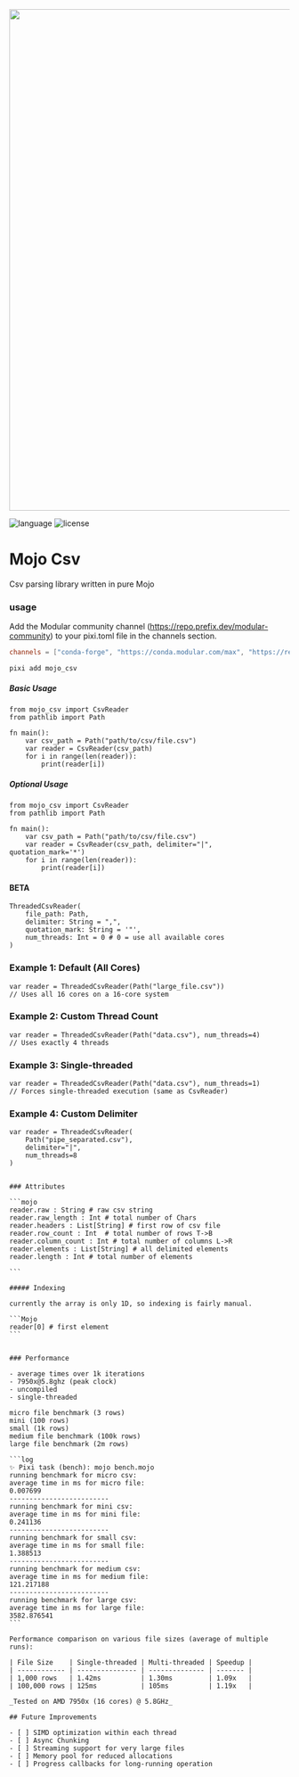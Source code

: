 <!-- ![mojo_csv_logo](./mojo_csv_logo.png) -->
<image src='./mojo_csv_logo.png' width='900'/>

![language](https://img.shields.io/badge/language-mojo-orange)
![license](https://badgen.net/static/license/MIT/red)

# Mojo Csv

Csv parsing library written in pure Mojo

### usage

Add the Modular community channel (https://repo.prefix.dev/modular-community) to your pixi.toml file in the channels section.

```title:pixi.toml
channels = ["conda-forge", "https://conda.modular.com/max", "https://repo.prefix.dev/modular-community"]
```

`pixi add mojo_csv`


##### Basic Usage

```mojo
from mojo_csv import CsvReader
from pathlib import Path

fn main():
    var csv_path = Path("path/to/csv/file.csv")
    var reader = CsvReader(csv_path)
    for i in range(len(reader)):
        print(reader[i])
```

##### Optional Usage

```mojo
from mojo_csv import CsvReader
from pathlib import Path

fn main():
    var csv_path = Path("path/to/csv/file.csv")
    var reader = CsvReader(csv_path, delimiter="|", quotation_mark='*')
    for i in range(len(reader)):
        print(reader[i])
```

#### BETA
```mojo
ThreadedCsvReader(
    file_path: Path,
    delimiter: String = ",",
    quotation_mark: String = '"',
    num_threads: Int = 0 # 0 = use all available cores
)
```

### Example 1: Default (All Cores)

```mojo
var reader = ThreadedCsvReader(Path("large_file.csv"))
// Uses all 16 cores on a 16-core system
```

### Example 2: Custom Thread Count

```mojo
var reader = ThreadedCsvReader(Path("data.csv"), num_threads=4)
// Uses exactly 4 threads
```

### Example 3: Single-threaded

```mojo
var reader = ThreadedCsvReader(Path("data.csv"), num_threads=1)
// Forces single-threaded execution (same as CsvReader)
```

### Example 4: Custom Delimiter

````mojo
var reader = ThreadedCsvReader(
    Path("pipe_separated.csv"),
    delimiter="|",
    num_threads=8
)


### Attributes

```mojo
reader.raw : String # raw csv string
reader.raw_length : Int # total number of Chars
reader.headers : List[String] # first row of csv file
reader.row_count : Int  # total number of rows T->B
reader.column_count : Int # total number of columns L->R
reader.elements : List[String] # all delimited elements
reader.length : Int # total number of elements

```

##### Indexing

currently the array is only 1D, so indexing is fairly manual.

```Mojo
reader[0] # first element
```


### Performance

- average times over 1k iterations
- 7950x@5.8ghz (peak clock)
- uncompiled
- single-threaded

micro file benchmark (3 rows)
mini (100 rows)
small (1k rows)
medium file benchmark (100k rows)
large file benchmark (2m rows)

```log
✨ Pixi task (bench): mojo bench.mojo
running benchmark for micro csv:
average time in ms for micro file:
0.007699
-------------------------
running benchmark for mini csv:
average time in ms for mini file:
0.241136
-------------------------
running benchmark for small csv:
average time in ms for small file:
1.388513
-------------------------
running benchmark for medium csv:
average time in ms for medium file:
121.217188
-------------------------
running benchmark for large csv:
average time in ms for large file:
3582.876541
```

Performance comparison on various file sizes (average of multiple runs):

| File Size    | Single-threaded | Multi-threaded | Speedup |
| ------------ | --------------- | -------------- | ------- |
| 1,000 rows   | 1.42ms          | 1.30ms         | 1.09x   |
| 100,000 rows | 125ms           | 105ms          | 1.19x   |

_Tested on AMD 7950x (16 cores) @ 5.8GHz_

## Future Improvements

- [ ] SIMD optimization within each thread
- [ ] Async Chunking
- [ ] Streaming support for very large files
- [ ] Memory pool for reduced allocations
- [ ] Progress callbacks for long-running operation
